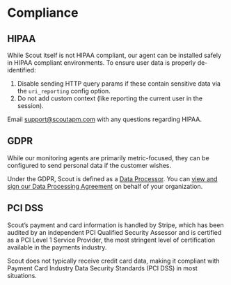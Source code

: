 # Compliance

## HIPAA

While Scout itself is not HIPAA compliant, our agent can be installed safely in HIPAA compliant environments. To ensure user data is properly de-identified:

1. Disable sending HTTP query params if these contain sensitive data via the `uri_reporting` config option.
2. Do not add custom context (like reporting the current user in the session).

Email support@scoutapm.com with any questions regarding HIPAA.

## GDPR

While our monitoring agents are primarily metric-focused, they can be configured to send personal data if the customer wishes.

Under the GDPR, Scout is defined as a [Data Processor](https://gdpr-info.eu/art-28-gdpr/). You can [view and sign our Data Processing Agreement](https://app.hellosign.com/s/a349d944) on behalf of your organization.

## PCI DSS

Scout’s payment and card information is handled by Stripe, which has been audited by an independent PCI Qualified Security Assessor and is certified as a PCI Level 1 Service Provider, the most stringent level of certification available in the payments industry.

Scout does not typically receive credit card data, making it compliant with Payment Card Industry Data Security Standards (PCI DSS) in most situations.